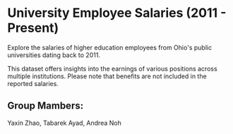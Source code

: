 # University Employee Salaries (2011 - Present)

Explore the salaries of higher education employees from Ohio's public universities dating back to 2011.

This dataset offers insights into the earnings of various positions across multiple institutions. Please note that benefits are not included in the reported salaries.

## Group Mambers:
Yaxin Zhao, Tabarek Ayad, Andrea Noh
